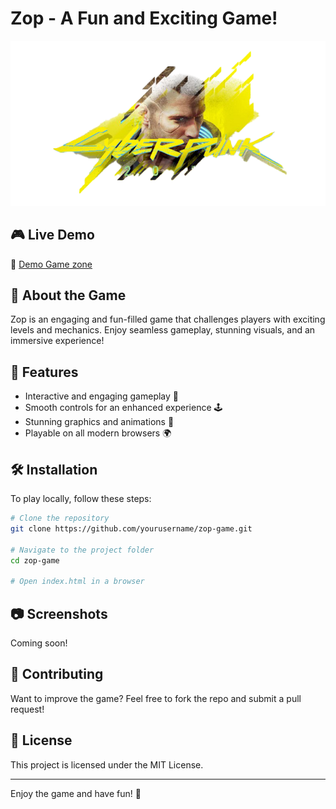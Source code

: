 # Zop - A Fun and Exciting Game!

![Game Menu](img/menu.png)

## 🎮 Live Demo
🔗 [Demo Game zone](https://cybergamezone.netlify.app/)

## 📌 About the Game
Zop is an engaging and fun-filled game that challenges players with exciting levels and mechanics. Enjoy seamless gameplay, stunning visuals, and an immersive experience!

## 🚀 Features
- Interactive and engaging gameplay 🎯
- Smooth controls for an enhanced experience 🕹️
- Stunning graphics and animations 🌟
- Playable on all modern browsers 🌍

## 🛠️ Installation
To play locally, follow these steps:

```sh
# Clone the repository
git clone https://github.com/yourusername/zop-game.git

# Navigate to the project folder
cd zop-game

# Open index.html in a browser
```

## 📷 Screenshots
Coming soon!

## 🤝 Contributing
Want to improve the game? Feel free to fork the repo and submit a pull request!

## 📜 License
This project is licensed under the MIT License.

---

Enjoy the game and have fun! 🎉
